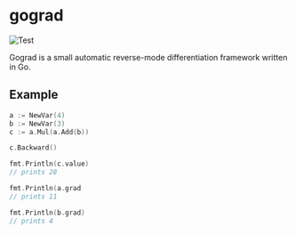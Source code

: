 # gograd

![Test](https://github.com/lucaionescu/gograd/workflows/Test/badge.svg)

Gograd is a small automatic reverse-mode differentiation framework written in Go.

## Example
```go
a := NewVar(4)
b := NewVar(3)
c := a.Mul(a.Add(b))

c.Backward()

fmt.Println(c.value)
// prints 28

fmt.Println(a.grad
// prints 11

fmt.Println(b.grad)
// prints 4
```
